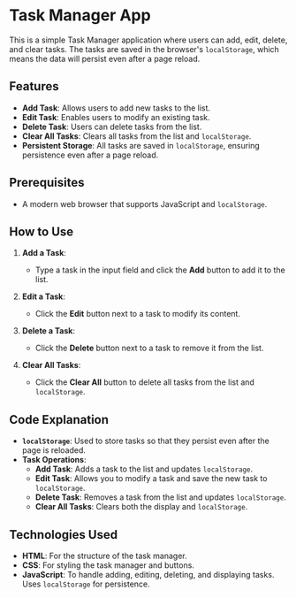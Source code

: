 # Task Manager App

This is a simple Task Manager application where users can add, edit, delete, and clear tasks. The tasks are saved in the browser's `localStorage`, which means the data will persist even after a page reload.

## Features

- **Add Task**: Allows users to add new tasks to the list.
- **Edit Task**: Enables users to modify an existing task.
- **Delete Task**: Users can delete tasks from the list.
- **Clear All Tasks**: Clears all tasks from the list and `localStorage`.
- **Persistent Storage**: All tasks are saved in `localStorage`, ensuring persistence even after a page reload.
  
## Prerequisites

- A modern web browser that supports JavaScript and `localStorage`.

## How to Use

1. **Add a Task**:
    - Type a task in the input field and click the **Add** button to add it to the list.
  
2. **Edit a Task**:
    - Click the **Edit** button next to a task to modify its content.
  
3. **Delete a Task**:
    - Click the **Delete** button next to a task to remove it from the list.

4. **Clear All Tasks**:
    - Click the **Clear All** button to delete all tasks from the list and `localStorage`.


## Code Explanation

- **`localStorage`**: Used to store tasks so that they persist even after the page is reloaded.
- **Task Operations**:
  - **Add Task**: Adds a task to the list and updates `localStorage`.
  - **Edit Task**: Allows you to modify a task and save the new task to `localStorage`.
  - **Delete Task**: Removes a task from the list and updates `localStorage`.
  - **Clear All Tasks**: Clears both the display and `localStorage`.

## Technologies Used

- **HTML**: For the structure of the task manager.
- **CSS**: For styling the task manager and buttons.
- **JavaScript**: To handle adding, editing, deleting, and displaying tasks. Uses `localStorage` for persistence.




